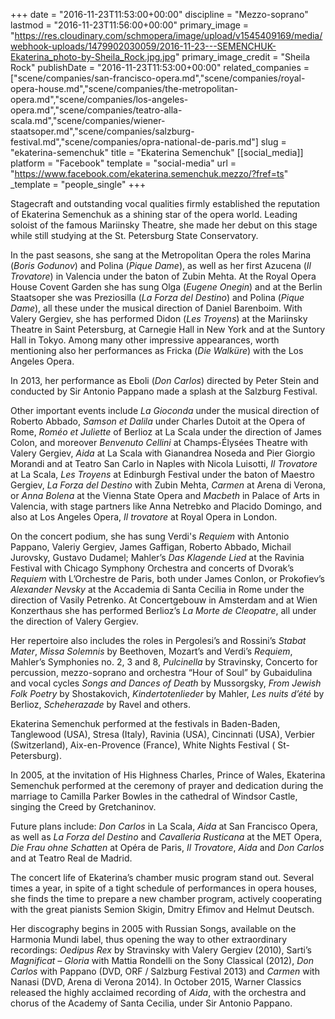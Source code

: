 +++
date = "2016-11-23T11:53:00+00:00"
discipline = "Mezzo-soprano"
lastmod = "2016-11-23T11:56:00+00:00"
primary_image = "https://res.cloudinary.com/schmopera/image/upload/v1545409169/media/webhook-uploads/1479902030059/2016-11-23---SEMENCHUK-Ekaterina_photo-by-Sheila_Rock.jpg.jpg"
primary_image_credit = "Sheila Rock"
publishDate = "2016-11-23T11:53:00+00:00"
related_companies = ["scene/companies/san-francisco-opera.md","scene/companies/royal-opera-house.md","scene/companies/the-metropolitan-opera.md","scene/companies/los-angeles-opera.md","scene/companies/teatro-alla-scala.md","scene/companies/wiener-staatsoper.md","scene/companies/salzburg-festival.md","scene/companies/opra-national-de-paris.md"]
slug = "ekaterina-semenchuk"
title = "Ekaterina Semenchuk"
[[social_media]]
platform = "Facebook"
template = "social-media"
url = "https://www.facebook.com/ekaterina.semenchuk.mezzo/?fref=ts"
_template = "people_single"
+++

Stagecraft and outstanding vocal qualities firmly established the reputation of Ekaterina Semenchuk as a shining star of the opera world. Leading soloist of the famous Mariinsky Theatre, she made her debut on this stage while still studying at the St. Petersburg State Conservatory.

In the past seasons, she sang at the Metropolitan Opera the roles Marina (*Boris Godunov*) and Polina (*Pique Dame*), as well as her first Azucena (*Il Trovatore*) in Valencia under the baton of Zubin Mehta. At the Royal Opera House Covent Garden she has sung Olga (*Eugene Onegin*) and at the Berlin Staatsoper she was Preziosilla (*La Forza del Destino*) and Polina (*Pique Dame*), all these under the musical direction of Daniel Barenboim. With Valery Gergiev, she has performed Didon (*Les Troyens*) at the Mariinsky Theatre in Saint Petersburg, at Carnegie Hall in New York and at the Suntory Hall in Tokyo. Among many other impressive appearances, worth mentioning also her performances as Fricka (*Die Walküre*) with the Los Angeles Opera.

In 2013, her performance as Eboli (*Don Carlos*) directed by Peter Stein and conducted by Sir Antonio Pappano made a splash at the Salzburg Festival.

Other important events include *La Gioconda* under the musical direction of Roberto Abbado, *Samson et Dalila* under Charles Dutoit at the Opera of Rome, *Roméo et Juliette* of Berlioz at La Scala under the direction of James Colon, and moreover *Benvenuto Cellini* at Champs-Élysées Theatre with Valery Gergiev, *Aida* at La Scala with Gianandrea Noseda and Pier Giorgio Morandi and at Teatro San Carlo in Naples with Nicola Luisotti, *Il Trovatore* at La Scala, *Les Troyens* at Edinburgh Festival under the baton of Maestro Gergiev, *La Forza del Destino* with Zubin Mehta, *Carmen* at Arena di Verona, or *Anna Bolena* at the Vienna State Opera and *Macbeth* in Palace of Arts in Valencia, with stage partners like Anna Netrebko and Placido Domingo, and also at Los Angeles Opera, *Il trovatore* at Royal Opera in London.

On the concert podium, she has sung Verdi's *Requiem* with Antonio Pappano, Valeriy Gergiev, James Gaffigan, Roberto Abbado, Michail Jurovsky, Gustavo Dudamel; Mahler’s *Das Klagende Lied* at the Ravinia Festival with Chicago Symphony Orchestra and concerts of Dvorak’s *Requiem* with L’Orchestre de Paris, both under James Conlon, or Prokofiev’s *Alexander Nevsky* at the Accademia di Santa Cecilia in Rome under the direction of Vasily Petrenko. At Concertgebouw in Amsterdam and at Wien Konzerthaus she has performed Berlioz’s *La Morte de Cleopatre*, all under the direction of Valery Gergiev.

Her repertoire also includes the roles in Pergolesi’s and Rossini’s *Stabat Mater*, *Missa Solemnis* by Beethoven, Mozart’s and Verdi’s *Requiem*, Mahler’s Symphonies no. 2, 3 and 8, *Pulcinella* by Stravinsky, Concerto for percussion, mezzo-soprano and orchestra “Hour of Soul” by Gubaidulina and vocal cycles *Songs and Dances of Death* by Mussorgsky, *From Jewish Folk Poetry* by Shostakovich, *Kindertotenlieder* by Mahler, *Les nuits d’été* by Berlioz, *Scheherazade* by Ravel and others.

Ekaterina Semenchuk performed at the festivals in Baden-Baden, Tanglewood (USA), Stresa (Italy), Ravinia (USA), Cincinnati (USA), Verbier (Switzerland), Aix-en-Provence (France), White Nights Festival ( St- Petersburg).

In 2005, at the invitation of His Highness Charles, Prince of Wales, Ekaterina Semenchuk performed at the ceremony of prayer and dedication during the marriage to Camilla Parker Bowles in the cathedral of Windsor Castle, singing the Creed by Gretchaninov.

Future plans include: *Don Carlos* in La Scala, *Aida* at San Francisco Opera, as well as *La Forza del Destino* and *Cavalleria Rusticana* at the MET Opera, *Die Frau ohne Schatten* at Opéra de Paris, *Il Trovatore*, *Aida* and *Don Carlos* and at Teatro Real de Madrid.

The concert life of Ekaterina’s chamber music program stand out. Several times a year, in spite of a tight schedule of performances in opera houses, she finds the time to prepare a new chamber program, actively cooperating with the great pianists Semion Skigin, Dmitry Efimov and Helmut Deutsch.

Her discography begins in 2005 with Russian Songs, available on the Harmonia Mundi label, thus opening the way to other extraordinary recordings: *Oedipus Rex* by Stravinsky with Valery Gergiev (2010), Sarti’s *Magnificat – Gloria* with Mattia Rondelli on the Sony Classical (2012), *Don Carlos* with Pappano (DVD, ORF / Salzburg Festival 2013) and *Carmen* with Nanasi (DVD, Arena di Verona 2014). In October 2015, Warner Classics released the highly acclaimed recording of *Aida*, with the orchestra and chorus of the Academy of Santa Cecilia, under Sir Antonio Pappano.
